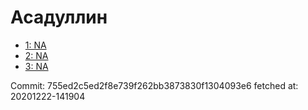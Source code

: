 # Асадуллин
- [1: NA](1.md)
- [2: NA](2.md)
- [3: NA](3.md)

Commit: 755ed2c5ed2f8e739f262bb3873830f1304093e6
 fetched at: 20201222-141904
